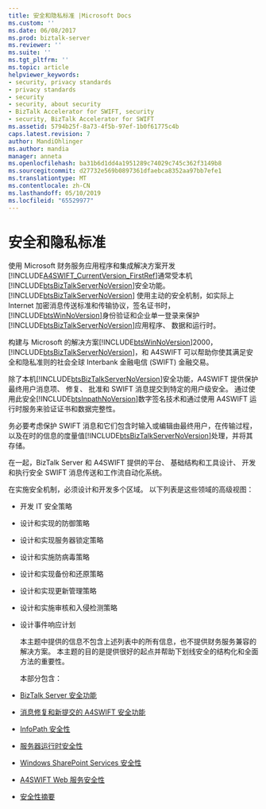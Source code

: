 ```yaml
---
title: 安全和隐私标准 |Microsoft Docs
ms.custom: ''
ms.date: 06/08/2017
ms.prod: biztalk-server
ms.reviewer: ''
ms.suite: ''
ms.tgt_pltfrm: ''
ms.topic: article
helpviewer_keywords:
- security, privacy standards
- privacy standards
- security
- security, about security
- BizTalk Accelerator for SWIFT, security
- security, BizTalk Accelerator for SWIFT
ms.assetid: 5794b25f-8a73-4f5b-97ef-1b0f61775c4b
caps.latest.revision: 7
author: MandiOhlinger
ms.author: mandia
manager: anneta
ms.openlocfilehash: ba31b6d1dd4a1951289c74029c745c362f3149b8
ms.sourcegitcommit: d27732e569b0897361dfaebca8352aa97bb7efe1
ms.translationtype: MT
ms.contentlocale: zh-CN
ms.lasthandoff: 05/10/2019
ms.locfileid: "65529977"
---
```

# <a name="security-and-privacy-standards"></a>安全和隐私标准
使用 Microsoft 财务服务应用程序和集成解决方案开发[!INCLUDE[A4SWIFT_CurrentVersion_FirstRef](../../includes/a4swift-currentversion-firstref-md.md)]通常受本机[!INCLUDE[btsBizTalkServerNoVersion](../../includes/btsbiztalkservernoversion-md.md)]安全功能。 [!INCLUDE[btsBizTalkServerNoVersion](../../includes/btsbiztalkservernoversion-md.md)] 使用主动的安全机制，如实际上 Internet 加密消息传送标准和传输协议，签名证书时，[!INCLUDE[btsWinNoVersion](../../includes/btswinnoversion-md.md)]身份验证和企业单一登录来保护[!INCLUDE[btsBizTalkServerNoVersion](../../includes/btsbiztalkservernoversion-md.md)]应用程序、 数据和运行时。  

 构建与 Microsoft 的解决方案[!INCLUDE[btsWinNoVersion](../../includes/btswinnoversion-md.md)]2000， [!INCLUDE[btsBizTalkServerNoVersion](../../includes/btsbiztalkservernoversion-md.md)]，和 A4SWIFT 可以帮助你使其满足安全和隐私准则的社会全球 Interbank 金融电信 (SWIFT) 金融交易。  

 除了本机[!INCLUDE[btsBizTalkServerNoVersion](../../includes/btsbiztalkservernoversion-md.md)]安全功能，A4SWIFT 提供保护最终用户消息项、 修复、 批准和 SWIFT 消息提交到特定的用户级安全。 通过使用此安全[!INCLUDE[btsInpathNoVersion](../../includes/btsinpathnoversion-md.md)]数字签名技术和通过使用 A4SWIFT 运行时服务来验证证书和数据完整性。  

 务必要考虑保护 SWIFT 消息和它们包含时输入或编辑由最终用户，在传输过程，以及在时的信息的度量值[!INCLUDE[btsBizTalkServerNoVersion](../../includes/btsbiztalkservernoversion-md.md)]处理，并将其存储。  

 在一起，BizTalk Server 和 A4SWIFT 提供的平台、 基础结构和工具设计、 开发和执行安全 SWIFT 消息传送和工作流自动化系统。  

 在实施安全机制，必须设计和开发多个区域。 以下列表是这些领域的高级视图：  

- 开发 IT 安全策略  

- 设计和实现的防御策略  

- 设计和实现服务器锁定策略  

- 设计和实施防病毒策略  

- 设计和实现备份和还原策略  

- 设计和实现更新管理策略  

- 设计和实施审核和入侵检测策略  

- 设计事件响应计划  

  本主题中提供的信息不包含上述列表中的所有信息，也不提供财务服务兼容的解决方案。 本主题的目的是提供很好的起点并帮助下划线安全的结构化和全面方法的重要性。  

  本部分包含：  

- [BizTalk Server 安全功能](../../adapters-and-accelerators/accelerator-swift/biztalk-server-security-features.md)  

- [消息修复和新提交的 A4SWIFT 安全功能](../../adapters-and-accelerators/accelerator-swift/a4swift-security-features-for-message-repair-and-new-submission.md)  

- [InfoPath 安全性](../../adapters-and-accelerators/accelerator-swift/infopath-security.md)  

- [服务器运行时安全性](../../adapters-and-accelerators/accelerator-swift/server-runtime-security.md)  

- [Windows SharePoint Services 安全性](../../adapters-and-accelerators/accelerator-swift/windows-sharepoint-services-security.md)  

- [A4SWIFT Web 服务安全性](../../adapters-and-accelerators/accelerator-swift/a4swift-web-service-security.md)  

- [安全性摘要](../../adapters-and-accelerators/accelerator-swift/security-summary.md)
